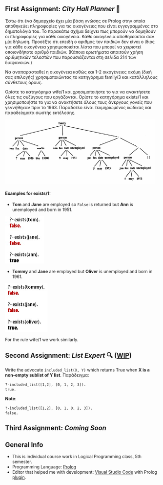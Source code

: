## First Assignment: *City Hall Planner* 🦺
Έστω ότι ένα δημαρχείο έχει μία βάση γνώσης σε Prolog στην οποία αποθηκεύει πληροφορίες για τις οικογένειες που είναι εγγεγραμμένες στο δημοτολόγιό του. Το παρακάτω σχήμα δείχνει πως μπορούν να δομηθούν οι πληροφορίες για κάθε οικογένεια. Κάθε οικογένεια αποθηκεύεται σαν μία δήλωση. Προσέξτε ότι επειδή ο αριθμός τον παιδιών δεν είναι ο ίδιος για κάθε οικογένεια χρησιμοποιείται λίστα που μπορεί να χειριστεί οποιονδήποτε αριθμό παιδιών.  (Κάποια ερωτήματα απαιτούν χρήση αριθμητικών τελεστών που παρουσιάζονται στη σελίδα 214 των διαφανειών.)

Να αναπαρασταθεί η οικογένεια καθώς και 1-2 οικογένειες ακόμη (δική σας επιλογής) χρησιμοποιώντας το κατηγόρημα family/3 και κατάλληλους σύνθετους όρους. 

Ορίστε το κατηγόρημα wife/1 και χρησιμοποιήστε το για να ανακτήσετε όλες τις συζύγους που εργάζονται. Ορίστε το κατηγόρημα exists/1 και χρησιμοποιήστε το για να ανακτήσετε όλους τους άνεργους γονείς που γεννήθηκαν πριν το 1963.
Παραδοτέο είναι τεκμηριωμένος κώδικας και παραδείγματα σωστής εκτέλεσης.

![Alt text](https://github.com/vagman/City-Hall-Planner/blob/main/1st%20assignment/given_family_example.png)

#### Examples for exists/1:
* **Tom** and **Jane** are employed so `False` is returned but **Ann** is unemployed and born in 1951.

![Alt text](https://github.com/vagman/City-Hall-Planner/blob/main/1st%20assignment/successful%20example%201.jpg)

* **Tommy** and **Jane** are employed but **Oliver** is unemployed and born in 1961.

![Alt text](https://github.com/vagman/City-Hall-Planner/blob/main/1st%20assignment/successful%20example%202.jpg)

For the rule wife/1 we work similarly.

## Second Assignment: *List Expert* 🔍 ([WIP](https://en.wikipedia.org/wiki/Work_in_process))
Write the advocate ```included_list(X, Y)``` which returns True when **X is a non-empty sublist of Y list**. 
Παράδειγμα:

```
?-included_list([1,2], [0, 1, 2, 3]).
true.
```

**Note**:
```
?-included_list([1,2], [0, 1, 0, 2, 3]).
false.
```

## Third Assignment: *Coming Soon*

## General Info
* This is individual course work in Logical Programming class, 5th semester.
* Programming Language: [Prolog](https://www.swi-prolog.org/)
* Editor that helped me with development: [Visual Studio Code](https://code.visualstudio.com/) with Prolog [plugin](https://code.visualstudio.com/).
